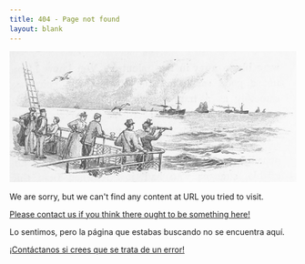 ```yaml
---
title: 404 - Page not found
layout: blank
---
```


![British Library: Image taken from page 20 of 'Saint Paul's to the Highlands and back'.](/gallery/404_banner.png)

We are sorry, but we can't find any content at URL you tried to visit.

[Please contact us if you think there ought to be something here!](https://github.com/programminghistorian/jekyll/issues/new?title=Broken%20link&body=I%20encountered%20an%20error%20when%20I%20tried%20to%20navigate%20to%20The%20Programming%20Historian%20using%20this%20link:%20[PASTE%20URL%20HERE])

Lo sentimos, pero la página que estabas buscando no se encuentra aquí.

[¡Contáctanos si crees que se trata de un error!](https://github.com/programminghistorian/jekyll/issues/new?title=Broken%20link&body=I%20encountered%20an%20error%20when%20I%20tried%20to%20navigate%20to%20The%20Programming%20Historian%20using%20this%20link:%20[PASTE%20URL%20HERE])
